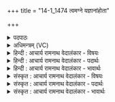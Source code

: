 +++
title = "14-1_1474 त्वमग्ने यज्ञानांहोता"

+++
<details><summary>पदपाठः</summary>

त्व꣢म्। अ꣣ग्ने। यज्ञा꣡ना꣢म्। हो꣡ता꣢꣯। वि꣡श्वे꣢꣯षाम्। हि꣡तः꣢। दे꣣वे꣡भिः꣢। मा꣡नु꣢꣯षे। ज꣡ने꣢꣯। १४७४।
</details>

<details><summary>अधिमन्त्रम् (VC)</summary>

- अग्निः
- भरद्वाजो बार्हस्पत्यः
- वर्धमाना गायत्री
- षड्जः
</details>

<details><summary>हिन्दी : आचार्य रामनाथ वेदालंकार - विषयः</summary>

प्रथम ऋचा की व्याख्या पूर्वार्चिक में २ क्रमाङ्क पर परमात्मा और सूर्य के विषय में की जा चुकी है। यहाँ परमेश्वर के गुण-कर्मों का वर्णन करते हैं।
</details>

<details><summary>हिन्दी : आचार्य रामनाथ वेदालंकार - पदार्थः</summary>

पदार्थान्वयभाषाः -  हे(अग्ने)अग्रनेता,ज्ञानी,सर्वान्तर्यामी,तेजस्वी,पापों को दग्ध करनेवाले परमेश्वर! (त्वम्)सर्वोपकारी आप(यज्ञानाम्)देवपूजा,सङ्गतिकरण,दान रूप व्यवहारों के(होता)दाता हो और(विश्वेषाम्)सबके(हितः)हितकर्ता हो। साथ ही(मानुषे जने)मानव-समाज में(देवेभिः)सदाचारी विद्वानों द्वारा[उपासना किये जाते हो]॥१॥
</details>

<details><summary>हिन्दी : आचार्य रामनाथ वेदालंकार - भावार्थः</summary>

भावार्थभाषाः -  जगदीश्वर हमारा पिता होकर हमें सब व्यवहार सिखाता है,न्यायकारी और दयालु होकर सबका हित करता है,इस कारण सब लोगों को उसकी पूजा करनी चाहिए ॥१॥
</details>

<details><summary>संस्कृत : आचार्य रामनाथ वेदालंकार - विषयः</summary>

तत्र प्रथमा ऋक् पूर्वार्चिके २ क्रमाङ्के परमात्मसूर्ययोर्विषये व्याख्याता। अत्र परमेश्वरस्य गुणकर्माणि वर्णयति।
</details>

<details><summary>संस्कृत : आचार्य रामनाथ वेदालंकार - पदार्थः</summary>

पदार्थान्वयभाषाः -  हे(अग्ने)अग्रणीर्ज्ञानवन् सर्वान्तर्यामिन् तेजोमय कल्मषदाहक परमेश्वर! (त्वम्)सर्वोपकर्त्ता(यज्ञानाम्)देवपूजासंगतिकरणदानरूपाणां व्यवहाराणाम्(होता)असि, (विश्वेषाम्)सर्वेषाम्(हितः)हितकारी च वर्तसे। अपि च, (मानुषे जने)मानवे समाजे, (देवेभिः)सदाचारिभिः विद्वद्भिः उपास्यसे इति शेषः ॥१॥२
</details>

<details><summary>संस्कृत : आचार्य रामनाथ वेदालंकार - भावार्थः</summary>

भावार्थभाषाः -  जगदीश्वरोऽस्माकं पिता भूत्वाऽस्मान् सर्वान् व्यवहारान् शिक्षयति,न्यायकारी दयालुश्च स सर्वेषां हितकर्ताऽस्तीति कृत्वा सर्वैर्जनैः पूजनीयः ॥१॥
</details>